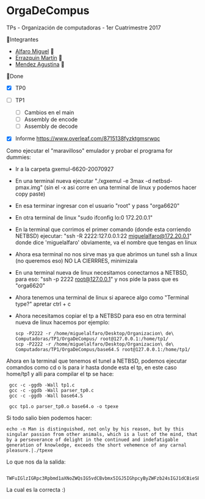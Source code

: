 # OrgaDeCompus
TPs - Organización de computadoras - 1er Cuatrimestre 2017

:pushpin:Integrantes
* [Alfaro Miguel](https://github.com/AlfaroMiguel) :boy:
* [Errazquin Martín](https://github.com/martinerrazquin) :boy:
* [Mendez Agustina](https://github.com/abmendez) :girl:

:pushpin:Done

- [x] TP0
- [ ] TP1
  - [ ] Cambios en el main
  - [ ] Assembly de encode
  - [ ] Assembly de decode
- [x] Informe https://www.overleaf.com/8715138fyzktgmsrwqc


Como ejecutar el "maravilloso" emulador y probar el programa for dummies:

* Ir a la carpeta gxemul-6620-20070927
* En una terminal nueva ejecutar "./xgxemul -e 3max -d netbsd-pmax.img" (sin el -x asi corre en una terminal de linux y podemos hacer copy paste)
* En esa terminar ingresar con el usuario "root" y pass "orga6620"
* En otra terminal de linux "sudo ifconfig lo:0 172.20.0.1"
* En la terminal que corrimos el primer comando (donde esta corriendo NETBSD) ejecutar: "ssh -R 2222:127.0.0.1:22 miguelalfaro@172.20.0.1" donde dice 'miguelalfaro' obviamente, va el nombre que tengas en linux
* Ahora esa terminal no nos sirve mas ya que abrimos un tunel ssh a linux (no queremos eso) NO LA CIERRRES, minimizala
* En una terminal nueva de linux necesitamos conectarnos a NETBSD, para eso: "ssh -p 2222 root@127.0.0.1" y nos pide la pass que es "orga6620"
* Ahora tenemos una terminal de linux si aparece algo como "Terminal type?" apretar ctrl + c
* Ahora necesitamos copiar el tp a NETBSD para eso en otra terminal nueva de linux hacemos por ejemplo:

      scp -P2222 -r /home/miguelalfaro/Desktop/Organizacion\ de\ Computadoras/TP1/OrgaDeCompus/ root@127.0.0.1:/home/tp1/
      scp -P2222 -r /home/miguelalfaro/Desktop/Organizacion\ de\ Computadoras/TP1/OrgaDeCompus/base64.S root@127.0.0.1:/home/tp1/
    
    
Ahora en la terminal que tenemos el tunel a NETBSD, podemos ejecutar comandos como cd o ls para ir hasta donde esta el tp, en este caso home/tp1 y alli para compilar el tp se hace:

     gcc -c -ggdb -Wall tp1.c
     gcc -c -ggdb -Wall parser_tp0.c
     gcc -c -ggdb -Wall base64.S
     
     gcc tp1.o parser_tp0.o base64.o -o tpexe

Si todo salio bien podemos hacer:

    echo -n Man is distinguished, not only by his reason, but by this singular passion from other animals, which is a lust of the mind, that by a perseverance of delight in the continued and indefatigable generation of knowledge, exceeds the short vehemence of any carnal pleasure.|./tpexe
    
    
Lo que nos da la salida:

      TWFuIGlzIGRpc3Rpbmd1aXNoZWQsIG5vdCBvbmx5IGJ5IGhpcyByZWFzb24sIGJ1dCBieSB0aGlzIHNpbmd1bGFyIHBhc3Npb24gZnJvbSBvdGhlciBhbmltYWxzLCB3aGljaCBpcyBhIGx1c3Qgb2YgdGhlIG1pbmQsIHRoYXQgYnkgYSBwZXJzZXZlcmFuY2Ugb2YgZGVsaWdodCBpbiB0aGUgY29udGludWVkIGFuZCBpbmRlZmF0aWdhYmxlIGdlbmVyYXRpb24gb2Yga25vd2xlZGdlLCBleGNlZWRzIHRoZSBzaG9ydCB2ZWhlbWVuY2Ugb2YgYW55IGNhcm5hbCBwbGVhc3VyZS4=
      
      
La cual es la correcta :)
